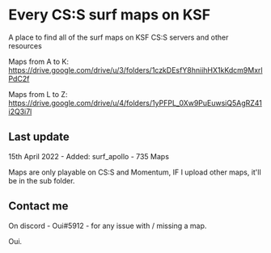 # Every CS:S surf maps on KSF

A place to find all of the surf maps on KSF CS:S servers and other resources


Maps from A to K: https://drive.google.com/drive/u/3/folders/1czkDEsfY8hniihHX1kKdcm9MxrlPdC2f



Maps from L to Z: https://drive.google.com/drive/u/4/folders/1yPFPL_0Xw9PuEuwsiQ5AgRZ41i2Q3i7l


## Last update
15th April 2022 - Added: surf_apollo - 735 Maps

Maps are only playable on CS:S and Momentum, IF I upload other maps, it'll be in the sub folder.

## Contact me 
On discord - Oui#5912 - for any issue with / missing a map.

Oui.

